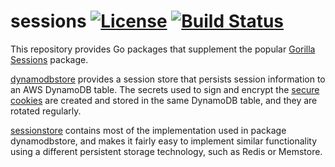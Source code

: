 # sessions [![License](http://img.shields.io/badge/license-MIT-green.svg?style=flat)](https://raw.githubusercontent.com/jjeffery/sessions/master/LICENSE.md) [![Build Status](https://travis-ci.org/jjeffery/sessions.svg?branch=master)](https://travis-ci.org/jjeffery/sessions)

This repository provides Go packages that supplement the popular
[Gorilla Sessions](https://github.com/gorilla/sessions) package.

[dynamodbstore](https://godoc.org/github.com/jjeffery/sessions/dynamodbstore)
provides a session store that persists session information to an AWS
DynamoDB table. The secrets used to sign and encrypt the
[secure cookies](https://github.com/gorilla/securecookie) are created and
stored in the same DynamoDB table, and they are rotated regularly.

[sessionstore](https://godoc.org/github.com/jjeffery/sessions/sessionstore)
contains most of the implementation used in package dynamodbstore, and makes
it fairly easy to implement similar functionality using a different persistent
storage technology, such as Redis or Memstore.
